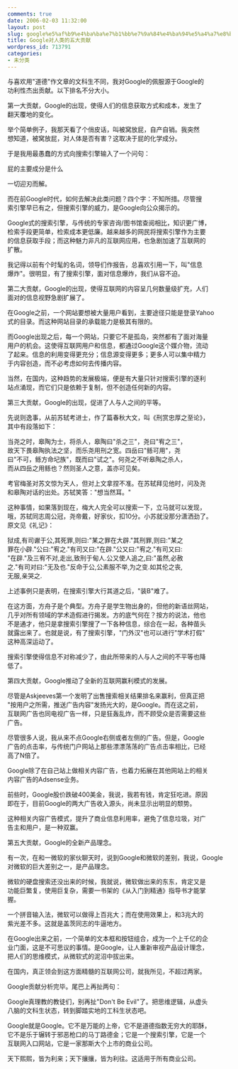 ```yaml
---
comments: true
date: 2006-02-03 11:32:00
layout: post
slug: google%e5%af%b9%e4%ba%ba%e7%b1%bb%e7%9a%84%e4%ba%94%e5%a4%a7%e8%b4%a1%e7%8c%ae
title: Google对人类的五大贡献
wordpress_id: 713791
categories:
- 未分类
---
```


与喜欢用"道德"作文章的文科生不同，我对Google的佩服源于Google的  
功利性杰出贡献。以下排名不分大小。  
  
第一大贡献，Google的出现，使得人们的信息获取方式和成本，发生了  
翻天覆地的变化。  
  
举个简单例子，我那天看了个俏皮话，叫被窝放屁，自产自销。我突然  
想知道，被窝放屁，对人体是否有害？这取决于屁的化学成分。  
  
于是我用最愚蠢的方式向搜索引擎输入了一个问句：  
  
屁的主要成分是什么  
  
一切迎刃而解。  
  
而在前Google时代，如何去解决此类问题？四个字：不知所措。尽管搜  
索引擎早已有之，但搜索引擎的威力，是Google向公众揭示的。  
  
Google式的搜索引擎，与传统的专家咨询/图书馆查阅相比，知识更广博，  
检索手段更简单，检索成本更低廉。越来越多的网民将搜索引擎作为主要  
的信息获取手段；而这种魅力非凡的互联网应用，也急剧加速了互联网的  
扩散。  
  
我记得以前有个时髦的名词，领导们作报告，总喜欢引用一下，叫"信息  
爆炸"。很明显，有了搜索引擎，面对信息爆炸，我们从容不迫。  
  
第二大贡献，Google的出现，使得互联网的内容呈几何数量级扩充，人们  
面对的信息视野急剧扩展了。  
  
在Google之前，一个网站要想被大量用户看到，主要途径只能是登录Yahoo  
式的目录。而这种网站目录的承载能力是极其有限的。  
  
而Google出现之后，每一个网站，只要它不是孤岛，突然都有了面对海量  
用户的机会。这使得互联网用户和信息，都通过Google这个媒介物，流动  
了起来。信息的利用变得更充分；信息源变得更多；更多人可以集中精力  
于内容创造，而不必考虑如何去传播内容。  
  
当然，在国内，这种趋势的发展极端，便是有大量只针对搜索引擎的逐利  
站点涌现，而它们只是依赖于复制，但不创造任何新的内容。  
  
第三大贡献，Google的出现，促进了人与人之间的平等。  
  
先说则逸事，从前苏轼考进士，作了篇春秋大文，叫《刑赏忠厚之至论》，  
其中有段落如下：  
  
当尧之时，皋陶为士，将杀人，皋陶曰"杀之三"，尧曰"宥之三"，  
故天下畏皋陶执法之坚，而乐尧用刑之宽。四岳曰"鲧可用"，尧  
曰"不可，鲧方命圮族"，既而曰"试之"。何尧之不听皋陶之杀人，  
而从四岳之用鲧也？然则圣人之意，盖亦可见矣。  
  
考官梅圣对苏文惊为天人，但对上文拿捏不准。在苏轼拜见他时，问及尧  
和皋陶对话的出处。苏轼笑答："想当然耳。"  
  
这种事情，如果落到现在，梅大人完全可以搜索一下，立马就可以发现，  
哦，苏轼同志周公冠，尧帝戴，好家伙，扣10分。小苏就没那分潇洒劲了。  
原文见《礼记》：  
  
狱成,有司谳于公,其死罪,则曰:"某之罪在大辟."其刑罪,则曰:"某之  
罪在小辟."公曰:"宥之."有司又曰:"在辟."公又曰:"宥之."有司又曰:  
"在辟."及三宥不对,走出,致刑于甸人.公又使人追之,曰:"虽然,必赦  
之."有司对曰:"无及也."反命于公,公素服不举,为之变.如其伦之丧,  
无服,亲哭之.  
  
上述事例只是表明，在搜索引擎大行其道之后，"装B"难了。  
  
在这方面，方舟子是个典型。方舟子是学生物出身的，但他的新语丝网站，  
几乎对所有领域的学术造假进行揭发。方的底气何在？按方的说法，他也  
不是通才，他只是拿搜索引擎搜了一下各种信息，综合在一起，各种苗头  
就露出来了。也就是说，有了搜索引擎，"门外汉"也可以进行"学术打假"  
这种高深运动了。  
  
搜索引擎使得信息不对称减少了，由此所带来的人与人之间的不平等也降  
低了。  
  
第四大贡献，Google推动了全新的互联网赢利模式的发展。  
  
尽管是Askjeeves第一个发明了出售搜索相关结果排名来赢利，但真正把  
"按用户之所需，推送广告内容"发扬光大的，是Google。而在这之前，  
互联网广告也同电视广告一样，只是狂轰乱炸，而不顾受众是否需要这些  
广告。  
  
尽管很多人说，我从来不点Google右侧或者左侧的广告。但是，Google  
广告的点击率，与传统门户网站上那些漂漂荡荡的广告点击率相比，已经  
高了N倍了。  
  
Google除了在自己站上做相关内容广告，也着力拓展在其他网站上的相关  
内容广告的Adsense业务。  
  
前些时，Google股价跌破400美金，我说，我若有钱，肯定狂吃进。原因  
即在于，目前Google的两大广告收入源头，尚未显示出明显的颓势。  
  
这种相关内容广告模式，提升了商业信息利用率，避免了信息垃圾，对广  
告主和用户，是一种双赢。  
  
第五大贡献，Google的全新产品理念。  
  
有一次，在和一微软的家伙聊天时，说到Google和微软的差别，我说，Google  
对微软的巨大差别之一，是产品理念。  
  
微软的硬盘搜索还没出来的时候，我就说，微软做出来的东东，肯定又是  
功能巨繁复，使用巨复杂，需要一书架的《从入门到精通》指导书才能掌  
握。  
  
一个拼音输入法，微软可以做得上百兆大；而在使用效果上，和3兆大的  
紫光差不多。这就是盖茨同志的牛逼地方。  
  
在Google出来之前，一个简单的文本框和按钮组合，成为一个上千亿的企  
业门面，这是不可思议的事情。是Google，让人重新审视产品设计理念，  
把人们的思维模式，从微软式的泥沼中拔出来。  
  
在国内，真正领会到这方面精髓的互联网公司，就我所见，不超过两家。  
  
Google贡献分析完毕。尾巴上再扯两句：  
  
Google真理教的教徒们，别再扯"Don't Be Evil"了。把思维逻辑，从虚头  
八脑的文科生状态，转到脚踏实地的工科生状态吧。  
  
Google就是Google。它不是万能的上帝，它不是道德指数无穷大的耶酥，  
它不是乐于辗转于邪恶枪口的马丁路德金；它是一个搜索引擎，它是一个  
互联网入口网站，它是一家那斯大个上市的商业公司。  
  
天下熙熙，皆为利来；天下攘攘，皆为利往。这适用于所有商业公司。 
